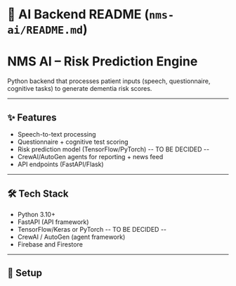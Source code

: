 # 📌 AI Backend README (`nms-ai/README.md`)

# NMS AI – Risk Prediction Engine

Python backend that processes patient inputs (speech, questionnaire, cognitive tasks) to generate dementia risk scores.

---

## ✨ Features

- Speech-to-text processing
- Questionnaire + cognitive test scoring
- Risk prediction model (TensorFlow/PyTorch) -- TO BE DECIDED --
- CrewAI/AutoGen agents for reporting + news feed
- API endpoints (FastAPI/Flask)

---

## 🛠️ Tech Stack

- Python 3.10+
- FastAPI (API framework)
- TensorFlow/Keras or PyTorch -- TO BE DECIDED --
- CrewAI / AutoGen (agent framework)
- Firebase and Firestore

---

## 🔧 Setup
